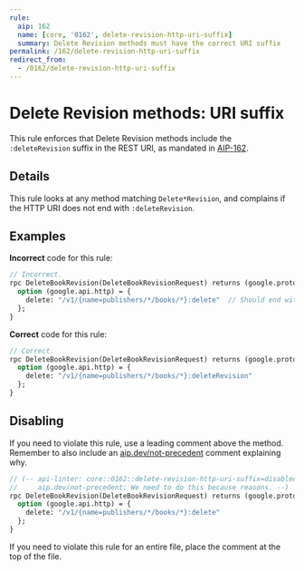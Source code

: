 ```yaml
---
rule:
  aip: 162
  name: [core, '0162', delete-revision-http-uri-suffix]
  summary: Delete Revision methods must have the correct URI suffix
permalink: /162/delete-revision-http-uri-suffix
redirect_from:
  - /0162/delete-revision-http-uri-suffix
---
```


# Delete Revision methods: URI suffix

This rule enforces that Delete Revision methods include the `:deleteRevision` suffix
in the REST URI, as mandated in [AIP-162][].

## Details

This rule looks at any method matching `Delete*Revision`, and
complains if the HTTP URI does not end with `:deleteRevision`.

## Examples

**Incorrect** code for this rule:

```proto
// Incorrect.
rpc DeleteBookRevision(DeleteBookRevisionRequest) returns (google.protobuf.Empty) {
  option (google.api.http) = {
    delete: "/v1/{name=publishers/*/books/*}:delete"  // Should end with `:deleteRevision`
  };
}
```

**Correct** code for this rule:

```proto
// Correct.
rpc DeleteBookRevision(DeleteBookRevisionRequest) returns (google.protobuf.Empty) {
  option (google.api.http) = {
    delete: "/v1/{name=publishers/*/books/*}:deleteRevision"
  };
}
```

## Disabling

If you need to violate this rule, use a leading comment above the method.
Remember to also include an [aip.dev/not-precedent][] comment explaining why.

```proto
// (-- api-linter: core::0162::delete-revision-http-uri-suffix=disabled
//     aip.dev/not-precedent: We need to do this because reasons. --)
rpc DeleteBookRevision(DeleteBookRevisionRequest) returns (google.protobuf.Empty) {
  option (google.api.http) = {
    delete: "/v1/{name=publishers/*/books/*}:delete"
  };
}
```

If you need to violate this rule for an entire file, place the comment at the
top of the file.

[aip-162]: https://aip.dev/162
[aip.dev/not-precedent]: https://aip.dev/not-precedent
